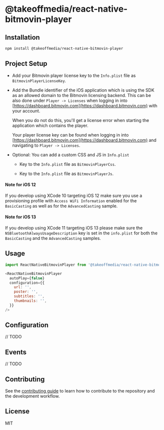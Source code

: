 # @takeoffmedia/react-native-bitmovin-player
## Installation

```sh
npm install @takeoffmedia/react-native-bitmovin-player
```
## Project Setup

+   Add your Bitmovin player license key to the `Info.plist` file as `BitmovinPlayerLicenseKey`.

+   Add the Bundle identifier of the iOS application which is using the SDK as an allowed domain to the Bitmovin licensing backend. This can be also done under `Player -> Licenses` when logging in into [https://dashboard.bitmovin.com](https://dashboard.bitmovin.com) with your account.

    When you do not do this, you'll get a license error when starting the application which contains the player.

    Your player license key can be found when logging in into [https://dashboard.bitmovin.com](https://dashboard.bitmovin.com) and navigating to `Player -> Licenses`.


+ Optional: You can add a custom CSS and JS in `Info.plist`

    + Key to the `Info.plist` file as `BitmovinPlayerCss`.

    + Key to the `Info.plist` file as `BitmovinPlayerJs`.


#### Note for iOS 12
If you develop using XCode 10 targeting iOS 12 make sure you use a provisioning profile with `Access WiFi Information` enabled for the `BasicCasting` as well as for the `AdvancedCasting` sample.

#### Note for iOS 13
If you develop using XCode 11 targeting iOS 13 please make sure the `NSBluetoothAlwaysUsageDescription` key is set in the `info.plist` for both the `BasicCasting` and the `AdvancedCasting` samples.

## Usage

```js
import ReactNativeBitmovinPlayer from '@takeoffmedia/react-native-bitmovin-player';

<ReactNativeBitmovinPlayer
  autoPlay={false}
  configuration={{
    url: '',
    poster: '',
    subtitles: '',
    thumbnails: '',
  }}
/>

```
## Configuration

// TODO
## Events

// TODO
## Contributing

See the [contributing guide](CONTRIBUTING.md) to learn how to contribute to the repository and the development workflow.

## License

MIT
